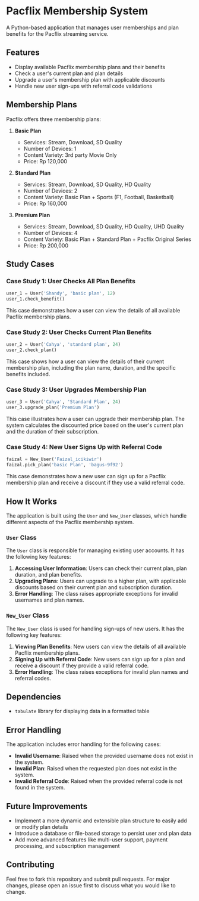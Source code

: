 # Pacflix Membership System

A Python-based application that manages user memberships and plan benefits for the Pacflix streaming service.

## Features

- Display available Pacflix membership plans and their benefits
- Check a user's current plan and plan details
- Upgrade a user's membership plan with applicable discounts
- Handle new user sign-ups with referral code validations

## Membership Plans

Pacflix offers three membership plans:

1. **Basic Plan**
   - Services: Stream, Download, SD Quality
   - Number of Devices: 1
   - Content Variety: 3rd party Movie Only
   - Price: Rp 120,000

2. **Standard Plan**
   - Services: Stream, Download, SD Quality, HD Quality
   - Number of Devices: 2
   - Content Variety: Basic Plan + Sports (F1, Football, Basketball)
   - Price: Rp 160,000

3. **Premium Plan**
   - Services: Stream, Download, SD Quality, HD Quality, UHD Quality
   - Number of Devices: 4
   - Content Variety: Basic Plan + Standard Plan + Pacflix Original Series
   - Price: Rp 200,000

## Study Cases

### Case Study 1: User Checks All Plan Benefits

```python
user_1 = User('Shandy', 'basic plan', 12)
user_1.check_benefit()
```

This case demonstrates how a user can view the details of all available Pacflix membership plans.

### Case Study 2: User Checks Current Plan Benefits

```python
user_2 = User('Cahya', 'standard plan', 24)
user_2.check_plan()
```

This case shows how a user can view the details of their current membership plan, including the plan name, duration, and the specific benefits included.

### Case Study 3: User Upgrades Membership Plan

```python
user_3 = User('Cahya', 'Standard Plan', 24)
user_3.upgrade_plan('Premium Plan')
```

This case illustrates how a user can upgrade their membership plan. The system calculates the discounted price based on the user's current plan and the duration of their subscription.

### Case Study 4: New User Signs Up with Referral Code

```python
faizal = New_User('Faizal_icikiwir')
faizal.pick_plan('basic Plan', 'bagus-9f92')
```

This case demonstrates how a new user can sign up for a Pacflix membership plan and receive a discount if they use a valid referral code.

## How It Works

The application is built using the `User` and `New_User` classes, which handle different aspects of the Pacflix membership system.

### `User` Class

The `User` class is responsible for managing existing user accounts. It has the following key features:

1. **Accessing User Information**: Users can check their current plan, plan duration, and plan benefits.
2. **Upgrading Plans**: Users can upgrade to a higher plan, with applicable discounts based on their current plan and subscription duration.
3. **Error Handling**: The class raises appropriate exceptions for invalid usernames and plan names.

### `New_User` Class

The `New_User` class is used for handling sign-ups of new users. It has the following key features:

1. **Viewing Plan Benefits**: New users can view the details of all available Pacflix membership plans.
2. **Signing Up with Referral Code**: New users can sign up for a plan and receive a discount if they provide a valid referral code.
3. **Error Handling**: The class raises exceptions for invalid plan names and referral codes.

## Dependencies

- `tabulate` library for displaying data in a formatted table

## Error Handling

The application includes error handling for the following cases:

- **Invalid Username**: Raised when the provided username does not exist in the system.
- **Invalid Plan**: Raised when the requested plan does not exist in the system.
- **Invalid Referral Code**: Raised when the provided referral code is not found in the system.

## Future Improvements

- Implement a more dynamic and extensible plan structure to easily add or modify plan details
- Introduce a database or file-based storage to persist user and plan data
- Add more advanced features like multi-user support, payment processing, and subscription management

## Contributing

Feel free to fork this repository and submit pull requests. For major changes, please open an issue first to discuss what you would like to change.